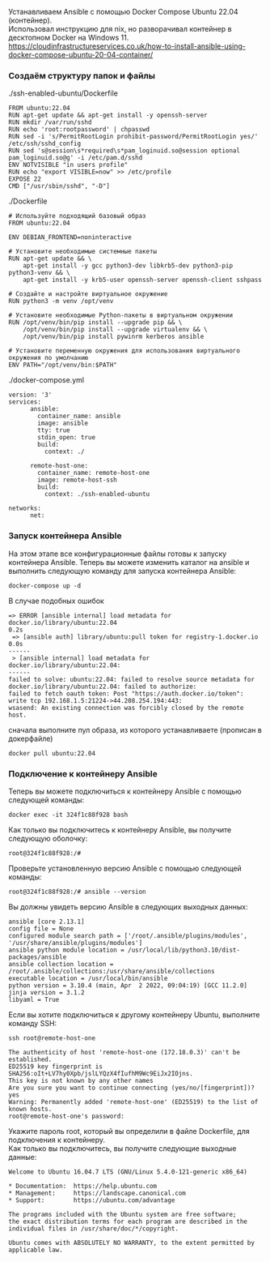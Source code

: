 Устанавливаем Ansible с помощью Docker Compose Ubuntu 22.04 (контейнер).  
Использовал инструкцию для nix, но разворачивал контейнер в десктопном Docker на Windows 11.  
<https://cloudinfrastructureservices.co.uk/how-to-install-ansible-using-docker-compose-ubuntu-20-04-container/>

### Создаём структуру папок и файлы

./ssh-enabled-ubuntu/Dockerfile
```docker
FROM ubuntu:22.04
RUN apt-get update && apt-get install -y openssh-server
RUN mkdir /var/run/sshd
RUN echo 'root:rootpassword' | chpasswd
RUN sed -i 's/PermitRootLogin prohibit-password/PermitRootLogin yes/' /etc/ssh/sshd_config
RUN sed 's@session\s*required\s*pam_loginuid.so@session optional pam_loginuid.so@g' -i /etc/pam.d/sshd
ENV NOTVISIBLE "in users profile"
RUN echo "export VISIBLE=now" >> /etc/profile
EXPOSE 22
CMD ["/usr/sbin/sshd", "-D"]
```
./Dockerfile
```docker
# Используйте подходящий базовый образ
FROM ubuntu:22.04

ENV DEBIAN_FRONTEND=noninteractive

# Установите необходимые системные пакеты
RUN apt-get update && \
    apt-get install -y gcc python3-dev libkrb5-dev python3-pip python3-venv && \
    apt-get install -y krb5-user openssh-server openssh-client sshpass

# Создайте и настройте виртуальное окружение
RUN python3 -m venv /opt/venv

# Установите необходимые Python-пакеты в виртуальном окружении
RUN /opt/venv/bin/pip install --upgrade pip && \
    /opt/venv/bin/pip install --upgrade virtualenv && \
    /opt/venv/bin/pip install pywinrm kerberos ansible

# Установите переменную окружения для использования виртуального окружения по умолчанию
ENV PATH="/opt/venv/bin:$PATH"
```
./docker-compose.yml
```docker
version: '3'
services:
      ansible:
        container_name: ansible
        image: ansible
        tty: true
        stdin_open: true
        build:
          context: ./

      remote-host-one:
        container_name: remote-host-one
        image: remote-host-ssh
        build:
          context: ./ssh-enabled-ubuntu

networks:
      net:
```

### Запуск контейнера Ansible
На этом этапе все конфигурационные файлы готовы к запуску контейнера Ansible. 
Теперь вы можете изменить каталог на ansible и выполнить следующую команду для запуска контейнера Ansible:
```docker
docker-compose up -d
```
В случае подобных ошибок
```
=> ERROR [ansible internal] load metadata for docker.io/library/ubuntu:22.04                                                                                                                                                                                                                                                                                   0.2s 
 => [ansible auth] library/ubuntu:pull token for registry-1.docker.io                                                                                                                                                                                                                                                                                           0.0s 
------
 > [ansible internal] load metadata for docker.io/library/ubuntu:22.04:
------
failed to solve: ubuntu:22.04: failed to resolve source metadata for docker.io/library/ubuntu:22.04: failed to authorize: 
failed to fetch oauth token: Post "https://auth.docker.io/token": write tcp 192.168.1.5:21224->44.208.254.194:443: 
wsasend: An existing connection was forcibly closed by the remote host.
```
сначала выполните пул образа, из которого устанавливаете (прописан в докерфайле)
```
docker pull ubuntu:22.04
```
### Подключение к контейнеру Ansible
Теперь вы можете подключиться к контейнеру Ansible с помощью следующей команды:
```
docker exec -it 324f1c88f928 bash
```
Как только вы подключитесь к контейнеру Ansible, вы получите следующую оболочку:
```
root@324f1c88f928:/#
```
Проверьте установленную версию Ansible с помощью следующей команды:
```
root@324f1c88f928:/# ansible --version
```
Вы должны увидеть версию Ansible в следующих выходных данных:
```
ansible [core 2.13.1]
config file = None
configured module search path = ['/root/.ansible/plugins/modules', '/usr/share/ansible/plugins/modules']
ansible python module location = /usr/local/lib/python3.10/dist-packages/ansible
ansible collection location = /root/.ansible/collections:/usr/share/ansible/collections
executable location = /usr/local/bin/ansible
python version = 3.10.4 (main, Apr  2 2022, 09:04:19) [GCC 11.2.0]
jinja version = 3.1.2
libyaml = True
```
Если вы хотите подключиться к другому контейнеру Ubuntu, выполните команду SSH:
```
ssh root@remote-host-one

The authenticity of host 'remote-host-one (172.18.0.3)' can't be established.
ED25519 key fingerprint is SHA256:oIt+LV7hy0Xpb/jslLYQzX4fIufhM9Wc9EiJx2IOjns.
This key is not known by any other names
Are you sure you want to continue connecting (yes/no/[fingerprint])? yes
Warning: Permanently added 'remote-host-one' (ED25519) to the list of known hosts.
root@remote-host-one's password:
```
Укажите пароль root, который вы определили в файле Dockerfile, для подключения к контейнеру.   
Как только вы подключитесь, вы получите следующие выходные данные:
```
Welcome to Ubuntu 16.04.7 LTS (GNU/Linux 5.4.0-121-generic x86_64)

* Documentation:  https://help.ubuntu.com
* Management:     https://landscape.canonical.com
* Support:        https://ubuntu.com/advantage

The programs included with the Ubuntu system are free software;
the exact distribution terms for each program are described in the
individual files in /usr/share/doc/*/copyright.

Ubuntu comes with ABSOLUTELY NO WARRANTY, to the extent permitted by
applicable law.
```
